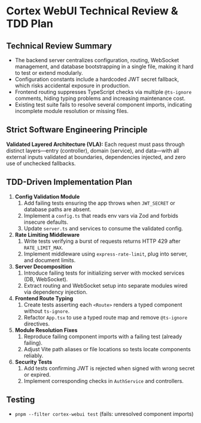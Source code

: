 # Cortex WebUI Technical Review & TDD Plan

## Technical Review Summary

- The backend server centralizes configuration, routing, WebSocket management, and database bootstrapping in a single file, making it hard to test or extend modularly.
- Configuration constants include a hardcoded JWT secret fallback, which risks accidental exposure in production.
- Frontend routing suppresses TypeScript checks via multiple `@ts-ignore` comments, hiding typing problems and increasing maintenance cost.
- Existing test suite fails to resolve several component imports, indicating incomplete module resolution or missing files.

## Strict Software Engineering Principle

**Validated Layered Architecture (VLA):**
Each request must pass through distinct layers—entry (controller), domain (service), and data—with all external inputs validated at boundaries, dependencies injected, and zero use of unchecked fallbacks.

## TDD-Driven Implementation Plan

1. **Config Validation Module**
   1. Add failing tests ensuring the app throws when `JWT_SECRET` or database paths are absent.
   2. Implement a `config.ts` that reads env vars via Zod and forbids insecure defaults.
   3. Update `server.ts` and services to consume the validated config.
2. **Rate Limiting Middleware**
   1. Write tests verifying a burst of requests returns HTTP 429 after `RATE_LIMIT_MAX`.
   2. Implement middleware using `express-rate-limit`, plug into server, and document limits.
3. **Server Decomposition**
   1. Introduce failing tests for initializing server with mocked services (DB, WebSocket).
   2. Extract routing and WebSocket setup into separate modules wired via dependency injection.
4. **Frontend Route Typing**
   1. Create tests asserting each `<Route>` renders a typed component without `ts-ignore`.
   2. Refactor `App.tsx` to use a typed route map and remove `@ts-ignore` directives.
5. **Module Resolution Fixes**
   1. Reproduce failing component imports with a failing test (already failing).
   2. Adjust Vite path aliases or file locations so tests locate components reliably.
6. **Security Tests**
   1. Add tests confirming JWT is rejected when signed with wrong secret or expired.
   2. Implement corresponding checks in `AuthService` and controllers.

## Testing

- `pnpm --filter cortex-webui test` (fails: unresolved component imports)
